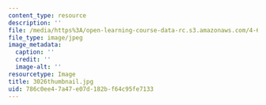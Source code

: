 ```yaml
---
content_type: resource
description: ''
file: /media/https%3A/open-learning-course-data-rc.s3.amazonaws.com/4-614-religious-architecture-and-islamic-cultures-fall-2002/786c0ee47a47e07d182bf64c95fe7133_3026thumbnail.jpg
file_type: image/jpeg
image_metadata:
  caption: ''
  credit: ''
  image-alt: ''
resourcetype: Image
title: 3026thumbnail.jpg
uid: 786c0ee4-7a47-e07d-182b-f64c95fe7133
---
```

